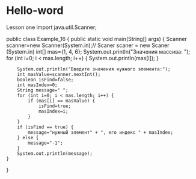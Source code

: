 # Hello-word
Lesson one
import java.util.Scanner;

public class Example_16 {
    public static void main(String[] args) {
        Scanner scanner=new Scanner(System.in);// Scaner scaner = new Scaner (System.in)
        int[] mas={1, 4, 6};
        System.out.println("Значения массива: ");
        for (int i=0; i < mas.length; i++) {
            System.out.println(mas[i]);
        }

        System.out.println("Введите значения нужного элемента:");
        int masValue=scanner.nextInt();
        boolean isFind=false;
        int masIndex=0;
        String message=" ";
        for (int i=0; i < mas.length; i++) {
            if (mas[i] == masValue) {
                isFind=true;
                masIndex=i;
            }
        }
        if (isFind == true) {
            message="нужный элемент" + ", его индекс " + masIndex;
        } else {
            message="-1";
        }
        System.out.println(message);
    }
}
